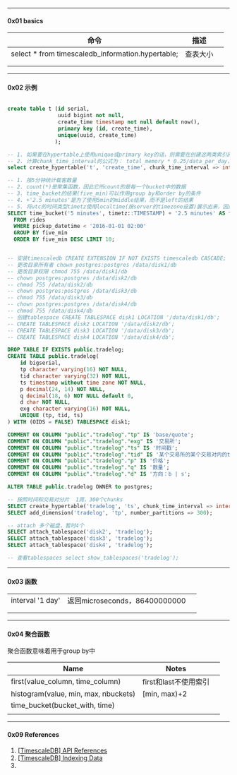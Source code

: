 



---

#### 0x01 basics



| 命令                                              | 描述     |      |
| ------------------------------------------------- | -------- | ---- |
| select * from timescaledb_information.hypertable; | 查表大小 |      |
|                                                   |          |      |
|                                                   |          |      |



----

#### 0x02 示例

```sql

create table t (id serial, 
				uuid bigint not null, 
				create_time timestamp not null default now(),
				primary key (id, create_time),
				unique(uuid, create_time)
			   );

-- 1. 如果要在hypertable上使用unique或primary key的话，则需要在创建这两类索引的字段中加上create_time，否则创建hypertable会失败
-- 2. 计算chunk_time_interval的公式为： total_memory * 0.25/data_per_day，0.24是指只占用系统25%的内存，比如内存 16GB，一天收数据量为2G，则 chunk_time_interval = 16*0.25/2=2天
select create_hypertable('t', 'create_time', chunk_time_interval => interval '1 weeks');

-- 1. 按5分钟统计载客数量
-- 2. count(*)是聚集函数，因此它所count的是每一个bucket中的数据
-- 3. time_bucket的结果(five_min)可以作用group by和order by的条件
-- 4. +'2.5 minutes'是为了使用5min的middle结果，而不是left的结果
-- 5. 将utc的时间类型timetz使用localtime(按server的timezone设置)展示出来，因此需要强制类型转换为TIMESTAMP
SELECT time_bucket('5 minutes', timetz::TIMESTAMP) + '2.5 minutes' AS five_min, count(*)
  FROM rides
  WHERE pickup_datetime < '2016-01-01 02:00'
  GROUP BY five_min
  ORDER BY five_min DESC LIMIT 10;


-- 安装timescaledb CREATE EXTENSION IF NOT EXISTS timescaledb CASCADE;
-- 更改目录所有者 chown postgres:postgres /data/disk1/db
-- 更改目录权限 chmod 755 /data/disk1/db
-- chown postgres:postgres /data/disk2/db
-- chmod 755 /data/disk2/db
-- chown postgres:postgres /data/disk3/db
-- chmod 755 /data/disk3/db
-- chown postgres:postgres /data/disk4/db
-- chmod 755 /data/disk4/db
-- 创建tablespace CREATE TABLESPACE disk1 LOCATION '/data/disk1/db';
-- CREATE TABLESPACE disk2 LOCATION '/data/disk2/db';
-- CREATE TABLESPACE disk3 LOCATION '/data/disk3/db';
-- CREATE TABLESPACE disk4 LOCATION '/data/disk4/db';

DROP TABLE IF EXISTS public.tradelog;
CREATE TABLE public.tradelog(
    id bigserial,
    tp character varying(16) NOT NULL,
    tid character varying(32) NOT NULL,
    ts timestamp without time zone NOT NULL,
    p decimal(24, 14) NOT NULL,
    q decimal(18, 6) NOT NULL default 0,
    d char NOT NULL,
    exg character varying(16) NOT NULL,
    UNIQUE (tp, tid, ts)
) WITH (OIDS = FALSE) TABLESPACE disk1;

COMMENT ON COLUMN "public"."tradelog"."tp" IS 'base/quote';
COMMENT ON COLUMN "public"."tradelog"."exg" IS '交易所';
COMMENT ON COLUMN "public"."tradelog"."ts" IS '时间戳';
COMMENT ON COLUMN "public"."tradelog"."tid" IS '某个交易所的某个交易对内的tradelog唯一性id，如果第三方交易提供唯一性id，则使用这个id；否则根据ts+自增的时间戳或交易量hash得到组合的id';
COMMENT ON COLUMN "public"."tradelog"."p" IS '价格';
COMMENT ON COLUMN "public"."tradelog"."q" IS '数量';
COMMENT ON COLUMN "public"."tradelog"."d" IS '方向：b | s';

ALTER TABLE public.tradelog OWNER to postgres;

-- 按照时间和交易对分片  1周，300个chunks
SELECT create_hypertable('tradelog', 'ts', chunk_time_interval => interval '1 weeks');
SELECT add_dimension('tradelog', 'tp', number_partitions => 300);

-- attach 多个磁盘，暂时4个
SELECT attach_tablespace('disk2', 'tradelog');
SELECT attach_tablespace('disk3', 'tradelog');
SELECT attach_tablespace('disk4', 'tradelog');

-- 查看tablespaces select show_tablespaces('tradelog');

```



---

#### 0x03 函数



|                  |                               |      |
| ---------------- | ----------------------------- | ---- |
| interval '1 day' | 返回microseconds，86400000000 |      |
|                  |                               |      |
|                  |                               |      |



----

#### 0x04 聚合函数

聚合函数意味着用于group by中

| Name                                 | Notes                 |      |
| ------------------------------------ | --------------------- | ---- |
| first(value_column, time_column)     | first和last不使用索引 |      |
| histogram(value, min, max, nbuckets) | [min, max)+2          |      |
| time_bucket(bucket_with, time)       |                       |      |
|                                      |                       |      |





---

#### 0x09 References

1. [[TimescaleDB] API References](https://docs.timescale.com/v1.2/api#analytics)
2. [[TimescaleDB] Indexing Data](https://docs.timescale.com/v1.3/using-timescaledb/schema-management#indexing) 
3. 